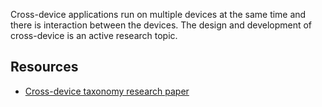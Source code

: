 Cross-device applications run on multiple devices at the same time and there is interaction between the devices. The design and development of cross-device is an active research topic. 



## Resources
* [Cross-device taxonomy research paper](https://fbrudy.net/content/01-projects/19-cross-device-taxonomy/cross-device-taxonomy-chi-2019.pdf)
